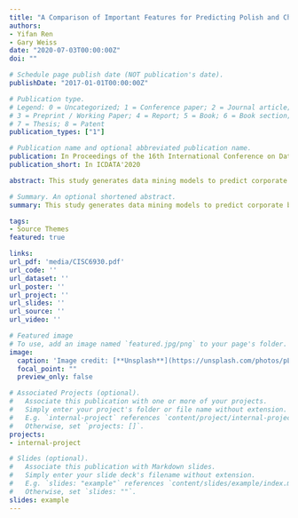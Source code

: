 ```yaml
---
title: "A Comparison of Important Features for Predicting Polish and Chinese Corporate Bankruptcies"
authors:
- Yifan Ren
- Gary Weiss
date: "2020-07-03T00:00:00Z"
doi: ""

# Schedule page publish date (NOT publication's date).
publishDate: "2017-01-01T00:00:00Z"

# Publication type.
# Legend: 0 = Uncategorized; 1 = Conference paper; 2 = Journal article;
# 3 = Preprint / Working Paper; 4 = Report; 5 = Book; 6 = Book section;
# 7 = Thesis; 8 = Patent
publication_types: ["1"]

# Publication name and optional abbreviated publication name.
publication: In Proceedings of the 16th International Conference on Data Science
publication_short: In ICDATA'2020

abstract: This study generates data mining models to predict corporate bankruptcy in Poland and China, and then examines these models to determine the financial characteristics that are of the greatest predictive value. These financial features are then compared for the two countries. The study finds that there while there are some common financial indicators for bankruptcy between the two diverse financial markets, there are also key differences. In particular, asset-related features play a much larger role in predicting bankruptcy in China, while operations-related features play a larger role in predicting bankruptcy in Poland.

# Summary. An optional shortened abstract.
summary: This study generates data mining models to predict corporate bankruptcy in Poland and China, and then examines these models to determine the financial characteristics that are of the greatest predictive value. These financial features are then compared for the two countries. The study finds that there while there are some common financial indicators for bankruptcy between the two diverse financial markets, there are also key differences. In particular, asset-related features play a much larger role in predicting bankruptcy in China, while operations-related features play a larger role in predicting bankruptcy in Poland.

tags:
- Source Themes
featured: true

links:
url_pdf: 'media/CISC6930.pdf'
url_code: ''
url_dataset: ''
url_poster: ''
url_project: ''
url_slides: ''
url_source: ''
url_video: ''

# Featured image
# To use, add an image named `featured.jpg/png` to your page's folder. 
image:
  caption: 'Image credit: [**Unsplash**](https://unsplash.com/photos/pLCdAaMFLTE)'
  focal_point: ""
  preview_only: false

# Associated Projects (optional).
#   Associate this publication with one or more of your projects.
#   Simply enter your project's folder or file name without extension.
#   E.g. `internal-project` references `content/project/internal-project/index.md`.
#   Otherwise, set `projects: []`.
projects:
- internal-project

# Slides (optional).
#   Associate this publication with Markdown slides.
#   Simply enter your slide deck's filename without extension.
#   E.g. `slides: "example"` references `content/slides/example/index.md`.
#   Otherwise, set `slides: ""`.
slides: example
---
```


